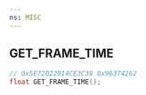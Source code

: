 ```yaml
---
ns: MISC
---
```

## GET_FRAME_TIME

```c
// 0x5E72022914CE3C38 0x96374262
float GET_FRAME_TIME();
```

